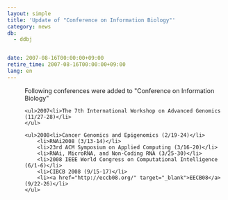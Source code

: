 ```yaml
---
layout: simple
title: 'Update of "Conference on Information Biology"'
category: news
db:
  - ddbj


date: 2007-08-16T00:00:00+09:00
retire_time: 2007-08-16T00:00:00+09:00
lang: en
---
```


<dd>Following conferences were added to "Conference on Information Biology"
<dd>

    <ul>2007<li>The 7th International Workshop on Advanced Genomics (11/27-28)</li>
    </ul>

    <ul>2008<li>Cancer Genomics and Epigenomics (2/19-24)</li>
        <li>RNAi2008 (3/13-14)</li>
        <li>23rd ACM Symposium on Applied Computing (3/16-20)</li>
        <li>RNAi, MicroRNA, and Non-Coding RNA (3/25-30)</li>
        <li>2008 IEEE World Congress on Computational Intelligence (6/1-6)</li>
        <li>CIBCB 2008 (9/15-17)</li>
        <li><a href="http://eccb08.org/" target="_blank">EECB08</a> (9/22-26)</li>
    </ul>
</dd>
</dd>
